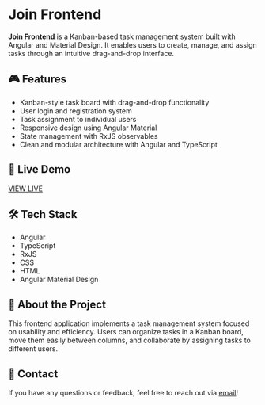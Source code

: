 # Join Frontend

**Join Frontend** is a Kanban-based task management system built with Angular and Material Design. It enables users to create, manage, and assign tasks through an intuitive drag-and-drop interface.

## 🎮 Features

- Kanban-style task board with drag-and-drop functionality
- User login and registration system
- Task assignment to individual users
- Responsive design using Angular Material
- State management with RxJS observables
- Clean and modular architecture with Angular and TypeScript

## 🚀 Live Demo

[VIEW LIVE](https://join.veysel-karaali.com/)

## 🛠️ Tech Stack

- Angular
- TypeScript
- RxJS
- CSS
- HTML
- Angular Material Design

## 📖 About the Project

This frontend application implements a task management system focused on usability and efficiency. Users can organize tasks in a Kanban board, move them easily between columns, and collaborate by assigning tasks to different users.

## 📩 Contact

If you have any questions or feedback, feel free to reach out via [email](mailto:mail@veysel-karaali.com)!
